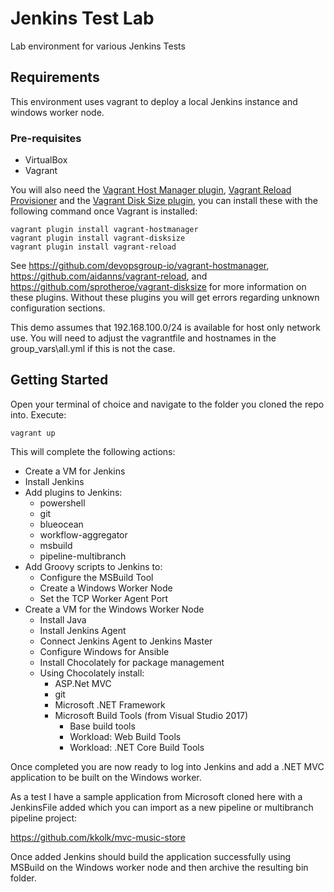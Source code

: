 # Jenkins Test Lab
Lab environment for various Jenkins Tests

## Requirements

This environment uses vagrant to deploy a local Jenkins instance and windows worker node.

### Pre-requisites

* VirtualBox
* Vagrant

You will also need the [Vagrant Host Manager plugin](https://github.com/devopsgroup-io/vagrant-hostmanager), [Vagrant Reload Provisioner](https://github.com/aidanns/vagrant-reload) and the [Vagrant Disk Size plugin](http://github.com/sprotheroe/vagrant-disksize/), you can install these with the following command once Vagrant is installed:

```
vagrant plugin install vagrant-hostmanager
vagrant plugin install vagrant-disksize
vagrant plugin install vagrant-reload
```

See <https://github.com/devopsgroup-io/vagrant-hostmanager>, <https://github.com/aidanns/vagrant-reload>, and <https://github.com/sprotheroe/vagrant-disksize> for more information on these plugins.   Without these plugins you will get errors regarding unknown configuration sections.

This demo assumes that 192.168.100.0/24 is available for host only network use.  You will need to adjust the vagrantfile and hostnames in the group_vars\all.yml if this is not the case.

## Getting Started

Open your terminal of choice and navigate to the folder you cloned the repo into.  Execute:

```
vagrant up
```

This will complete the following actions:

* Create a VM for Jenkins
* Install Jenkins
* Add plugins to Jenkins: 
  * powershell 
  * git
  * blueocean
  * workflow-aggregator
  * msbuild 
  * pipeline-multibranch
* Add Groovy scripts to Jenkins to:
  * Configure the MSBuild Tool
  * Create a Windows Worker Node
  * Set the TCP Worker Agent Port
* Create a VM for the Windows Worker Node
  * Install Java
  * Install Jenkins Agent
  * Connect Jenkins Agent to Jenkins Master
  * Configure Windows for Ansible
  * Install Chocolately for package management
  * Using Chocolately install:
    * ASP.Net MVC
    * git 
    * Microsoft .NET Framework
    * Microsoft Build Tools (from Visual Studio 2017)
      * Base build tools 
      * Workload: Web Build Tools
      * Workload: .NET Core Build Tools

Once completed you are now ready to log into Jenkins and add a .NET MVC application to be built on the Windows worker.

As a test I have a sample application from Microsoft cloned here with a JenkinsFile added which you can import as a new pipeline or multibranch pipeline project:

https://github.com/kkolk/mvc-music-store

Once added Jenkins should build the application successfully using MSBuild on the Windows worker node and then archive the resulting bin folder.

